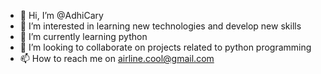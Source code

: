 - 👋 Hi, I’m @AdhiCary
- 👀 I’m interested in learning new technologies and develop new skills
- 🌱 I’m currently learning python
- 💞️ I’m looking to collaborate on projects related to python programming
- 📫 How to reach me on airline.cool@gmail.com

<!---
AdhiCary/AdhiCary is a ✨ special ✨ repository because its `README.md` (this file) appears on your GitHub profile.
You can click the Preview link to take a look at your changes.
--->
